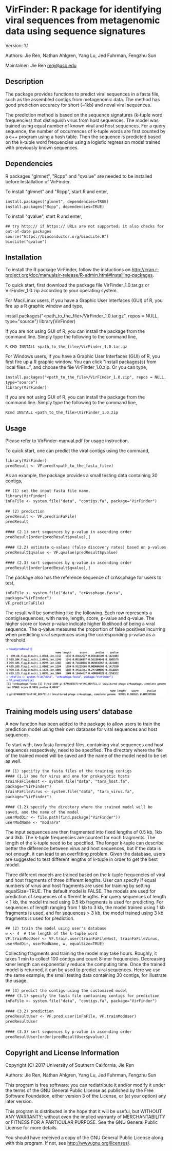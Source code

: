 # VirFinder: R package for identifying viral sequences from metagenomic data using sequence signatures
Version: 1.1

Authors: Jie Ren, Nathan Ahlgren, Yang Lu, Jed Fuhrman, Fengzhu Sun

Maintainer: Jie Ren <renj@usc.edu>

Description
----------------

The package provides functions to predict viral sequences in a fasta file, such as the assembled contigs from metagenomic data. The method has good prediction accuracy for short (~1kb) and noval viral sequences.

The prediction method is based on the sequence signatures (k-tuple word frequencies) that distinguish virus from host sequences. The model was trained using equal number of known viral and host sequences. For a query sequence, the number of occurrences of k-tuple words are first counted by a c++ program using a hash table. Then the sequence is predicted based on the k-tuple word frequencies using a logistic regression model trained with previously known sequences.



Dependencies
---------------
R packages "glmnet", "Rcpp" and "qvalue" are needed to be installed before Installation of VirFinder.

To install "glmnet" and "Rcpp", start R and enter,
	
	install.packages("glmnet", dependencies=TRUE)
	install.packages("Rcpp", dependencies=TRUE)
  
  
To install "qvalue", start R and enter,

	## try http:// if https:// URLs are not supported; it also checks for out-of-date packages
	source("https://bioconductor.org/biocLite.R")
	biocLite("qvalue")





Installation
---------------
To install the R package VirFinder, follow the instuctions on http://cran.r-project.org/doc/manuals/r-release/R-admin.html#Installing-packages.

To quick start, first download the package file VirFinder_1.0.tar.gz or VirFinder_1.0.zip according to your operating system.

For Mac/Linux users, if you have a Graphic User Interfaces (GUI) of R, you fire up a R graphic window and type, 

  install.packages("<path_to_the_file>/VirFinder_1.0.tar.gz", repos = NULL, type="source")
	library(VirFinder)

If you are not using GUI of R, you can install the package from the command line. Simply type the following to the command line,

	R CMD INSTALL <path_to_the_file>/VirFinder_1.0.tar.gz



For Windows users, if you have a Graphic User Interfaces (GUI) of R, you first fire up a R graphic window. 
You can click "Install packages(s) from local files...", and choose the file VirFinder_1.0.zip. 
Or you can type, 

	install.packages("<path_to_the_file>/VirFinder_1.0.zip", repos = NULL, type="source")
	library(VirFinder)


If you are not using GUI of R, you can install the package from the command line. Simply type the following to the command line,

	Rcmd INSTALL <path_to_the_file>\VirFinder_1.0.zip
  

Usage
---------  
Please refer to VirFinder-manual.pdf for usage instruction.

To quick start, one can predict the viral contigs using the command,
   
    library(VirFinder)
    predResult <- VF.pred(<path_to_the_fasta_file>)
    
    
As an example, the package provides a small testing data containing 30 contigs, 

    ## (1) set the input fasta file name. 
    library(VirFinder)
    inFaFile <- system.file("data", "contigs.fa", package="VirFinder")
    
    ## (2) prediction
    predResult <- VF.pred(inFaFile)
    predResult
    
    #### (2.1) sort sequences by p-value in ascending order
    predResult[order(predResult$pvalue),]
    
    #### (2.2) estimate q-values (false discovery rates) based on p-values
    predResult$qvalue <- VF.qvalue(predResult$pvalue)
    
    #### (2.3) sort sequences by q-value in ascending order
    predResult[order(predResult$qvalue),]
    
The package also has the reference sequence of crAssphage for users to test, 

    inFaFile <- system.file("data", "crAssphage.fasta", package="VirFinder")
    VF.pred(inFaFile)

The result will be something like the following. Each row represents a contig/sequences, 
with name, length, score, p-value and q-value. The higher score or lower p-value 
indicate higher likelihood of being a viral sequence. 
The q-value measures the proportion of false positives incurring
when predicting viral sequences using the corresponding p-value as a threshold.


<p align="center">
  <img src="result_snapshot.png"/>
</p>



Training models using users' database
--------- 
A new function has been added to the package to allow users to train the prediction model 
using their own database for viral sequences and host sequences. 

To start with, two fasta formated files, containing viral sequences and host sequences respectively, need to be specified. 
The directory where the file of the trained model will be saved and the name of the model need to be set as well.

    ## (1) specifiy the fasta files of the training contigs
    #### (1.1) one for virus and one for prokaryotic hosts
    trainFaFileHost <- system.file("data", "tara_host.fa", package="VirFinder")
    trainFaFileVirus <- system.file("data", "tara_virus.fa", package="VirFinder")

    #### (1.2) specify the directory where the trained model will be saved, and the name of the model
    userModDir <- file.path(find.package("VirFinder"))
    userModName <- "modTara"
    
The input sequences are then fragmented into fixed lengths of 0.5 kb, 1kb and 3kb. 
The k-tuple frequencies are counted for each fragments. 
The length of the k-tuple need to be specified.
The longer k-tuple can describe better the difference between virus and host sequences, 
but if the data is not enough, it can lead to an overfitting problem. 
Given the database, users are suggested to test different lengths of k-tuple in order to get the best model.

Three different models are trained based on the k-tuple frequencies of viral and host fragments of three different lengths.
User can specify if equal numbers of virus and host fragments are used for training by setting equalSize=TRUE. 
The default model is FALSE.
The models are used for prediction of sequences of different lengths. 
For query sequences of length < 1 kb, the model trained using 0.5 kb fragments is used for predicting.
For sequences of length ranging from 1 kb to 3 kb, the model trained using 1 kb fragments is used, 
and for sequences > 3 kb, the model trained using 3 kb fragments is used for prediction. 


    ## (2) train the model using user's database
    w <- 4  # the length of the k-tuple word
    VF.trainModUser <- VF.train.user(trainFaFileHost, trainFaFileVirus, userModDir, userModName, w, equalSize=TRUE)

Collecting fragments and training the model may take hours. 
Roughly, it takes 1 min to collect 100 contigs and count 8-mer frequencies. 
Decreasing kmer length can exponentially reduce the computing time.
Once the trained model is returned, it can be used to predict viral sequences. 
Here we use the same example, the small testing data containing 30 contigs, for illustrate the usage.

    ## (3) predict the contigs using the customized model
    #### (3.1) specify the fasta file containing contigs for prediction
    inFaFile <- system.file("data", "contigs.fa", package="VirFinder")

    #### (3.2) prediction
    predResultUser <- VF.pred.user(inFaFile, VF.trainModUser)
    predResultUser

    #### (3.3) sort sequences by p-value in ascending order
    predResultUser[order(predResultUser$pvalue),]





Copyright and License Information
-----------------------------------

Copyright (C) 2017 University of Southern California, Jie Ren

Authors: Jie Ren, Nathan Ahlgren, Yang Lu, Jed Fuhrman, Fengzhu Sun

This program is free software: you can redistribute it and/or modify it under the terms of the GNU General Public License as published by the Free Software Foundation, either version 3 of the License, or (at your option) any later version.

This program is distributed in the hope that it will be useful, but WITHOUT ANY WARRANTY; without even the implied warranty of MERCHANTABILITY or FITNESS FOR A PARTICULAR PURPOSE. See the GNU General Public License for more details.

You should have received a copy of the GNU General Public License along with this program. If not, see http://www.gnu.org/licenses/.


